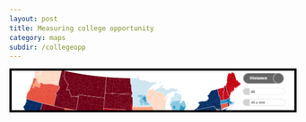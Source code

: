 ```yaml
---
layout: post
title: Measuring college opportunity
category: maps
subdir: /collegeopp
---
```


<img src="/images/collegeopp_thumb.png" border="4" style="border-color: #000">




